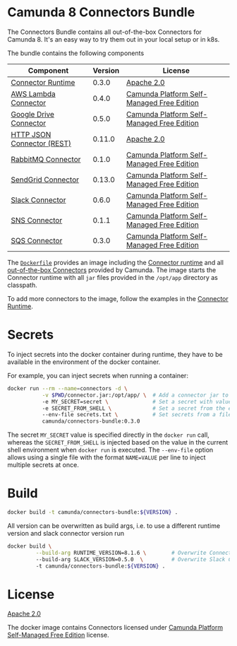 # Camunda 8 Connectors Bundle

The Connectors Bundle contains all out-of-the-box Connectors for Camunda 8. It's an easy way to try them out in your local setup or in k8s.

The bundle contains the following components

| Component                    | Version | License                                      |
| ---------------------------- |---------| -------------------------------------------- |
| [Connector Runtime]          | 0.3.0   | [Apache 2.0]                                 |
| [AWS Lambda Connector]       | 0.4.0   | [Camunda Platform Self-Managed Free Edition] |
| [Google Drive Connector]     | 0.5.0   | [Camunda Platform Self-Managed Free Edition] |
| [HTTP JSON Connector (REST)] | 0.11.0  | [Apache 2.0]                                 |
| [RabbitMQ Connector]         | 0.1.0   | [Camunda Platform Self-Managed Free Edition] |
| [SendGrid Connector]         | 0.13.0  | [Camunda Platform Self-Managed Free Edition] |
| [Slack Connector]            | 0.6.0   | [Camunda Platform Self-Managed Free Edition] |
| [SNS Connector]              | 0.1.1   | [Camunda Platform Self-Managed Free Edition] |
| [SQS Connector]              | 0.3.0   | [Camunda Platform Self-Managed Free Edition] |

The [`Dockerfile`](./Dockerfile) provides an image including the [Connector runtime]
and all [out-of-the-box Connectors](https://docs.camunda.io/docs/components/connectors/out-of-the-box-connectors/available-connectors-overview/)
provided by Camunda. The image starts the Connector runtime with all `jar`
files provided in the `/opt/app` directory as classpath.

To add more connectors to the image, follow the examples in the [Connector Runtime].

# Secrets

To inject secrets into the docker container during runtime, they have to be
available in the environment of the docker container.

For example, you can inject secrets when running a container:

```bash
docker run --rm --name=connectors -d \
           -v $PWD/connector.jar:/opt/app/ \  # Add a connector jar to the classpath
           -e MY_SECRET=secret \              # Set a secret with value
           -e SECRET_FROM_SHELL \             # Set a secret from the environment
           --env-file secrets.txt \           # Set secrets from a file
           camunda/connectors-bundle:0.3.0
```

The secret `MY_SECRET` value is specified directly in the `docker run` call,
whereas the `SECRET_FROM_SHELL` is injected based on the value in the
current shell environment when `docker run` is executed. The `--env-file`
option allows using a single file with the format `NAME=VALUE` per line
to inject multiple secrets at once.

# Build

```bash
docker build -t camunda/connectors-bundle:${VERSION} .
```

All version can be overwritten as build args, i.e. to use a different runtime version and slack connector version run

```bash
docker build \
         --build-arg RUNTIME_VERSION=8.1.6 \        # Overwrite Connector runtime version
         --build-arg SLACK_VERSION=0.5.0  \         # Overwrite Slack Connector version
         -t camunda/connectors-bundle:${VERSION} .
```

# License

[Apache 2.0]

The docker image contains Connectors licensed under [Camunda Platform Self-Managed Free Edition] license.

[apache 2.0]: https://www.apache.org/licenses/LICENSE-2.0
[aws lambda connector]: https://github.com/camunda/connector-aws-lambda
[camunda platform self-managed free edition]: https://camunda.com/legal/terms/cloud-terms-and-conditions/camunda-cloud-self-managed-free-edition-terms/
[google drive connector]: https://github.com/camunda/connector-google-drive
[http json connector (rest)]: https://github.com/camunda/connector-http-json
[rabbitmq connector]: https://github.com/camunda/connector-rabbitmq
[connector runtime]: https://github.com/camunda/connectors-bundle/tree/main/runtime
[sendgrid connector]: https://github.com/camunda/connector-sendgrid
[slack connector]: https://github.com/camunda/connector-slack
[sns connector]: https://github.com/camunda/connector-sns
[sqs connector]: https://github.com/camunda/connector-sqs
